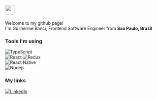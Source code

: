 <h1><img src="https://emojis.slackmojis.com/emojis/images/1531849430/4246/blob-sunglasses.gif?1531849430" width="30"/></h1>


<p>Welcome to my github page! </br> I'm Guilherme Banci, Frontend Software Engineer from <b>Sao Paulo, Brazil</b></p>

<h3>Tools I'm using</h3>

<p>
  <img alt="TypeScript" src="https://img.shields.io/badge/-TypeScript-007ACC?style=for-the-badge&logo=typescript&logoColor=white" /></br>
  <img alt="React" src="https://img.shields.io/badge/-React-45b8d8?style=for-the-badge&logo=react&logoColor=white" /> 
<!--   <img alt="Next JS" src="https://img.shields.io/badge/-Next_JS-000000?style=for-the-badge&logo=nextjs&logoColor=white" /> -->
  <img alt="Redux" src="https://img.shields.io/badge/-Redux-764ABC?style=for-the-badge&logo=redux&logoColor=white" /></br>
  <img alt="React Native" src="https://img.shields.io/badge/-React_Native-007ACC?style=for-the-badge&logo=react&logoColor=white" /></br>
  <img alt="Nodejs" src="https://img.shields.io/badge/-Nodejs-43853d?style=for-the-badge&logo=Node.js&logoColor=white" />
</p>

<h3>My links</h3>
<p>
  <a href="https://www.linkedin.com/in/gbanci/" target="_blank"><img alt="LinkedIn" src="https://img.shields.io/badge/linkedin-%230077B5.svg?&style=for-the-badge&logo=linkedin&logoColor=white" /></a>
</p>
